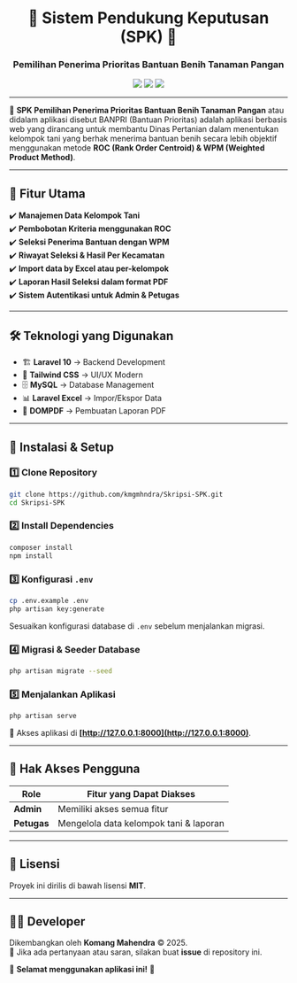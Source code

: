 <h1 align="center">🌾 Sistem Pendukung Keputusan (SPK) 🌾</h1>
<h3 align="center">Pemilihan Penerima Prioritas Bantuan Benih Tanaman Pangan</h3>

<p align="center">
  <img src="https://img.shields.io/badge/Laravel-10.x-red?style=flat&logo=laravel">
  <img src="https://img.shields.io/badge/TailwindCSS-3.x-blue?style=flat&logo=tailwind-css">
  <img src="https://img.shields.io/badge/MySQL-8.x-orange?style=flat&logo=mysql">
</p>

---

📌 **SPK Pemilihan Penerima Prioritas Bantuan Benih Tanaman Pangan** atau didalam aplikasi disebut BANPRI (Bantuan Prioritas) adalah aplikasi berbasis web yang dirancang untuk membantu Dinas Pertanian dalam menentukan kelompok tani yang berhak menerima bantuan benih secara lebih objektif menggunakan metode **ROC (Rank Order Centroid) & WPM (Weighted Product Method)**.

---

## 🚀 Fitur Utama

✔️ **Manajemen Data Kelompok Tani**  
✔️ **Pembobotan Kriteria menggunakan ROC**  
✔️ **Seleksi Penerima Bantuan dengan WPM**  
✔️ **Riwayat Seleksi & Hasil Per Kecamatan**  
✔️ **Import data by Excel atau per-kelompok**  
✔️ **Laporan Hasil Seleksi dalam format PDF**  
✔️ **Sistem Autentikasi untuk Admin & Petugas**  

---

## 🛠️ Teknologi yang Digunakan

- 🏗 **Laravel 10** → Backend Development  
- 🎨 **Tailwind CSS** → UI/UX Modern  
- 🗄 **MySQL** → Database Management  
- 📊 **Laravel Excel** → Impor/Ekspor Data  
- 📝 **DOMPDF** → Pembuatan Laporan PDF  

---

## 🔧 Instalasi & Setup

### 1️⃣ Clone Repository
```bash
git clone https://github.com/kmgmhndra/Skripsi-SPK.git
cd Skripsi-SPK
```

### 2️⃣ Install Dependencies
```bash
composer install
npm install
```

### 3️⃣ Konfigurasi `.env`
```bash
cp .env.example .env
php artisan key:generate
```
Sesuaikan konfigurasi database di `.env` sebelum menjalankan migrasi.

### 4️⃣ Migrasi & Seeder Database
```bash
php artisan migrate --seed
```

### 5️⃣ Menjalankan Aplikasi
```bash
php artisan serve
```
🔗 Akses aplikasi di **[http://127.0.0.1:8000](http://127.0.0.1:8000)**.

---

## 👥 Hak Akses Pengguna

| **Role**   | **Fitur yang Dapat Diakses** |
|-----------|----------------------------|
| **Admin**  | Memiliki akses semua fitur |
| **Petugas** | Mengelola data kelompok tani & laporan |

---

## 📄 Lisensi

Proyek ini dirilis di bawah lisensi **MIT**.

---
## 👨‍💻 Developer

Dikembangkan oleh **Komang Mahendra** © 2025.  
📩 Jika ada pertanyaan atau saran, silakan buat **issue** di repository ini.  

🚀 **Selamat menggunakan aplikasi ini!** 🎯
